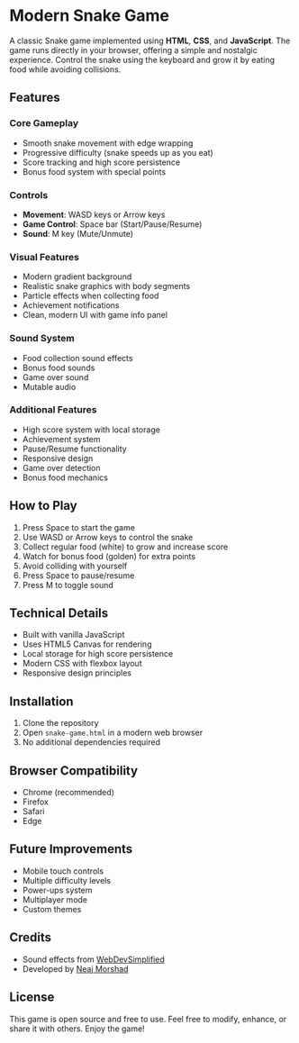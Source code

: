 # Modern Snake Game

A classic Snake game implemented using **HTML**, **CSS**, and **JavaScript**. The game runs directly in your browser, offering a simple and nostalgic experience. Control the snake using the keyboard and grow it by eating food while avoiding collisions.


## Features

### Core Gameplay
- Smooth snake movement with edge wrapping
- Progressive difficulty (snake speeds up as you eat)
- Score tracking and high score persistence
- Bonus food system with special points

### Controls
- **Movement**: WASD keys or Arrow keys
- **Game Control**: Space bar (Start/Pause/Resume)
- **Sound**: M key (Mute/Unmute)

### Visual Features
- Modern gradient background
- Realistic snake graphics with body segments
- Particle effects when collecting food
- Achievement notifications
- Clean, modern UI with game info panel

### Sound System
- Food collection sound effects
- Bonus food sounds
- Game over sound
- Mutable audio

### Additional Features
- High score system with local storage
- Achievement system
- Pause/Resume functionality
- Responsive design
- Game over detection
- Bonus food mechanics

## How to Play
1. Press Space to start the game
2. Use WASD or Arrow keys to control the snake
3. Collect regular food (white) to grow and increase score
4. Watch for bonus food (golden) for extra points
5. Avoid colliding with yourself
6. Press Space to pause/resume
7. Press M to toggle sound

## Technical Details
- Built with vanilla JavaScript
- Uses HTML5 Canvas for rendering
- Local storage for high score persistence
- Modern CSS with flexbox layout
- Responsive design principles

## Installation
1. Clone the repository
2. Open `snake-game.html` in a modern web browser
3. No additional dependencies required

## Browser Compatibility
- Chrome (recommended)
- Firefox
- Safari
- Edge

## Future Improvements
- Mobile touch controls
- Multiple difficulty levels
- Power-ups system
- Multiplayer mode
- Custom themes

## Credits
- Sound effects from [WebDevSimplified](https://github.com/WebDevSimplified)
- Developed by [Neaj Morshad](https://github.com/Neaj-Morshad-101)

## License
This game is open source and free to use. Feel free to modify, enhance, or share it with others.
Enjoy the game!